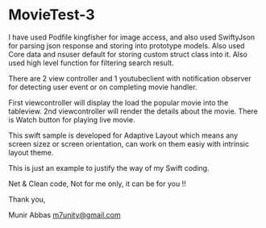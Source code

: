 # MovieTest-3

I have used Podfile kingfisher for image access, 
and also used SwiftyJson for parsing json response and storing into prototype models.
Also used Core data and nsuser default for storing custom struct class into it.
Also used high level function for filtering search result.

There are 2 view controller and 1 youtubeclient with notification observer for detecting user event or on completing movie handler.

First viewcontroller will display the load the popular movie into the tableview.
2nd viewcontroller will render the details about the movie. There is Watch button for playing live movie.

This swift sample is developed for Adaptive Layout which means any screen sizez or screen orientation, can work on them easiy with intrinsic layout theme.

This is just an example to justify the way of my Swift coding.

Net & Clean code, Not for me only, it can be for you !!

Thank you,

Munir Abbas
m7unity@gmail.com


